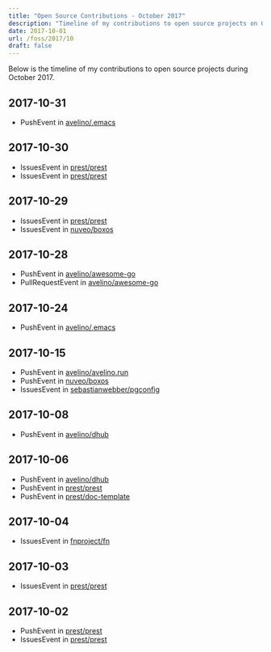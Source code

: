 ```yaml
---
title: "Open Source Contributions - October 2017"
description: "Timeline of my contributions to open source projects on GitHub during October 2017."
date: 2017-10-01
url: /foss/2017/10
draft: false
---
```


Below is the timeline of my contributions to open source projects during October 2017.

## 2017-10-31

- PushEvent in [avelino/.emacs](https://github.com/avelino/.emacs)

## 2017-10-30

- IssuesEvent in [prest/prest](https://github.com/prest/prest)
- IssuesEvent in [prest/prest](https://github.com/prest/prest)

## 2017-10-29

- IssuesEvent in [prest/prest](https://github.com/prest/prest)
- IssuesEvent in [nuveo/boxos](https://github.com/nuveo/boxos)

## 2017-10-28

- PushEvent in [avelino/awesome-go](https://github.com/avelino/awesome-go)
- PullRequestEvent in [avelino/awesome-go](https://github.com/avelino/awesome-go)

## 2017-10-24

- PushEvent in [avelino/.emacs](https://github.com/avelino/.emacs)

## 2017-10-15

- PushEvent in [avelino/avelino.run](https://github.com/avelino/avelino.run)
- PushEvent in [nuveo/boxos](https://github.com/nuveo/boxos)
- IssuesEvent in [sebastianwebber/pgconfig](https://github.com/sebastianwebber/pgconfig)

## 2017-10-08

- PushEvent in [avelino/dhub](https://github.com/avelino/dhub)

## 2017-10-06

- PushEvent in [avelino/dhub](https://github.com/avelino/dhub)
- PushEvent in [prest/prest](https://github.com/prest/prest)
- PushEvent in [prest/doc-template](https://github.com/prest/doc-template)

## 2017-10-04

- IssuesEvent in [fnproject/fn](https://github.com/fnproject/fn)

## 2017-10-03

- IssuesEvent in [prest/prest](https://github.com/prest/prest)

## 2017-10-02

- PushEvent in [prest/prest](https://github.com/prest/prest)
- IssuesEvent in [prest/prest](https://github.com/prest/prest)

